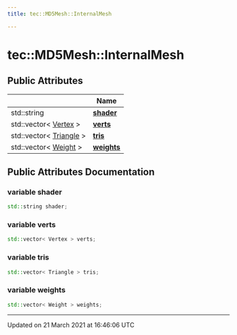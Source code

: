 ```yaml
---
title: tec::MD5Mesh::InternalMesh

---
```


# tec::MD5Mesh::InternalMesh



## Public Attributes

|                | Name           |
| -------------- | -------------- |
| std::string | **[shader](/engine/Classes/structtec_1_1_m_d5_mesh_1_1_internal_mesh/#variable-shader)**  |
| std::vector< [Vertex](/engine/Classes/structtec_1_1_m_d5_mesh_1_1_vertex/) > | **[verts](/engine/Classes/structtec_1_1_m_d5_mesh_1_1_internal_mesh/#variable-verts)**  |
| std::vector< [Triangle](/engine/Classes/structtec_1_1_m_d5_mesh_1_1_triangle/) > | **[tris](/engine/Classes/structtec_1_1_m_d5_mesh_1_1_internal_mesh/#variable-tris)**  |
| std::vector< [Weight](/engine/Classes/structtec_1_1_m_d5_mesh_1_1_weight/) > | **[weights](/engine/Classes/structtec_1_1_m_d5_mesh_1_1_internal_mesh/#variable-weights)**  |

## Public Attributes Documentation

### variable shader

```cpp
std::string shader;
```


### variable verts

```cpp
std::vector< Vertex > verts;
```


### variable tris

```cpp
std::vector< Triangle > tris;
```


### variable weights

```cpp
std::vector< Weight > weights;
```


-------------------------------

Updated on 21 March 2021 at 16:46:06 UTC